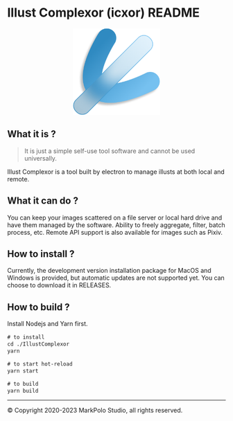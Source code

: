 # Illust Complexor (icxor) README

<p align="center">
 <img src="./src/assets/img/logo.png" width="200" alt="icxor Logo" />
</p>

## What it is ?

> It is just a simple self-use tool software and cannot be used universally.

Illust Complexor is a tool built by electron to manage illusts at both local and remote.

## What it can do ?

You can keep your images scattered on a file server or local hard drive and have them managed by the software. Ability to freely aggregate, filter, batch process, etc. Remote API support is also available for images such as Pixiv.

## How to install ?

Currently, the development version installation package for MacOS and Windows is provided, but automatic updates are not supported yet. You can choose to download it in RELEASES.

## How to build ?

Install Nodejs and Yarn first.

```
# to install
cd ./IllustComplexor
yarn
```

```
# to start hot-reload
yarn start
```

```
# to build
yarn build
```

---

© Copyright 2020-2023 MarkPolo Studio, all rights reserved.
